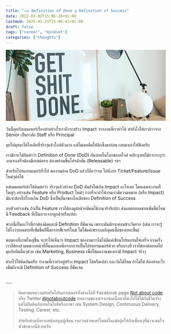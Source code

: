 ```yaml
---
title: "จาก Definition of Done สู่ Definition of Success"
date: 2022-03-03T15:05:28+01:00
lastmod: 2025-01-25T15:06:41+01:00
draft: false
tags: ["career", "mindset"]
categories: ["thoughts"]
---
```



![Photo by Minh Pham on Unsplash](/img/covers/get-shit-done-01.png)


วันนี้คุยกับเมนเตอร์เรื่องทำอย่างไรเราถึงจะสร้าง Impact จากงานที่เราทำได้ ทำยังไงให้เราก้าวจาก Senior เป็นระดับ Staff หรือ Principal

คุยไปคุยมาได้ไอเดียที่จริงๆแล้วใกล้ตัวมาก แต่ไม่เคยคิดให้ลึกซึ้งมาก่อน เลยมาเล่าให้ฟังครับ

เรามักจะได้ยินคำว่า Definition of Done (DoD) กันบ่อยในโลกของอไจล์ หลักๆเลยก็มักจะระบุว่างานจะเสร็จต้องมีเทสต์ครบ ต้องพร้อมขึ้นโปรดักชั่น (Releasable) ฯลฯ

สำหรับโปรแกรมเมอร์ทั่วไป พองานผ่าน DoD แล้วก็ถือว่าจบ ไปนั่งทำ Ticket/Feature/Issue ใหม่ๆต่อได้

แต่เมนเตอร์เค้าให้คิดต่อว่า จริงๆแล้วทำจบ DoD มันยังไม่เกิด Impact อะไรเลย โดยเฉพาะงานที่ใหญ่ๆ อย่างเช่น Feature หรือ Product ใหม่ๆ การที่จะทำให้งานเรามีความหมาย (หรือ Impact) มันจะต้องไปไกลเกิน DoD ซึ่งเป็นที่มาของไอเดียของ Definition of Success

ยกตัวอย่างเช่น ถ้าเป็น Feature เราก็ต้องดูต่อด้วยมีคนใช้งานจริงรึเปล่า ส่งผลต่อยอดขายเพิ่มขึ้นไหม มี Feedback ที่เป็นบวกจากลูกค้าหรือเปล่า

พวกนี้เป็นอะไรที่เราต้องคิดและมี Definition ที่ชัดเจน เพราะมันมักจะค่อนข้างวัดยาก (เช่น เราจะรู้ได้ไงว่ายอดขายที่เพิ่มขึ้นปีนี้มาจากฟีเจอร์ใหม่ ไม่ใช่แค่เพราะเผอิญคนซื้อของเยอะขึ้น)

พอมองที่ภาพใหญ่ขึ้น จะทำให้เห็นว่า Impact ของงานเราไม่ได้มีแค่เขียนโปรแกรมให้เสร็จ บางครั้ง เราก็ต้องสวมหมวกหน้าที่อื่นนอกเหนือจากการเป็นโปรแกรมเมอร์ด้วย หรือบางที เราก็ต้องต่อยอดไปคุยกับทีมอื่นๆด้วย เช่น Marketing, Business เพื่อให้ผลงานของเรามี Impact จริงๆ

ฝากไว้ให้คิดกันครับ ว่างานที่เราทำอยู่สร้าง Impact ได้หรือเปล่า และวัดได้ไหม ถ้าไม่ได้ ต้องทำอะไรเพิ่มถึงจะมี Definition of Success ที่ชัดเจน


<br />
---

> ติดตามบทความสำหรับโปรแกรมเมอร์ทั้งด้านได้ที่ Facebook page [Not about code](http://facebook.com/notaboutcode) หรือ Twitter [@notaboutcode](https://twitter.com/notaboutcode/) บทความของเพจจะเน้นเนื้อหาที่นำไปใช้ได้กับชีวิตจริง แต่ไม่ยึดติดกับเทคโนโลยีหรือภาษา เช่น System Design, Continuous Delivery, Testing, Career, etc.
> <br />
> <br />
> สำหรับท่านที่อยากสนับสนุนผู้เขียน รบกวนช่วยแชร์โพสต์ในเฟสบุ้คให้กับเพื่อนๆที่น่าจะสนใจหัวข้อพวกนี้ด้วยครับ